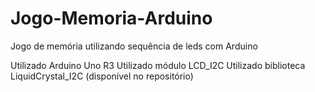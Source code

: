 # Jogo-Memoria-Arduino
Jogo de memória utilizando sequência de leds com Arduino

Utilizado Arduino Uno R3
Utilizado módulo LCD_I2C
Utilizado biblioteca LiquidCrystal_I2C (disponível no repositório)
